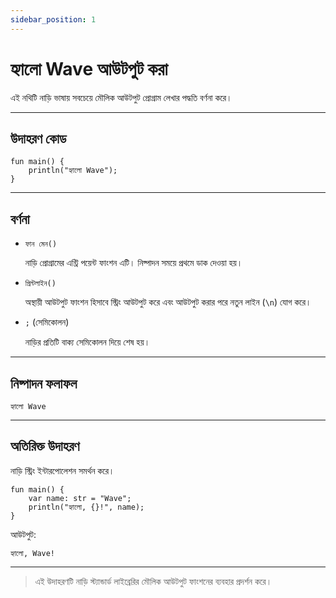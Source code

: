 ```yaml
---
sidebar_position: 1
---
```


# হ্যালো Wave আউটপুট করা

এই নথিটি নাড়ি ভাষায় সবচেয়ে মৌলিক আউটপুট প্রোগ্রাম লেখার পদ্ধতি বর্ণনা করে।

---

## উদাহরণ কোড

```wave
fun main() {
    println("হ্যালো Wave");
}
```

---

## বর্ণনা

- `ফান মেন()`

  নাড়ি প্রোগ্রামের এন্ট্রি পয়েন্ট ফাংশন এটি। নিষ্পাদন সময়ে প্রথমে ডাক দেওয়া হয়।

- `প্রিন্টলাইন()`

  অস্থায়ী আউটপুট ফাংশন হিসাবে স্ট্রিং আউটপুট করে এবং আউটপুট করার পরে নতুন লাইন (`\n`) যোগ করে।

- `;` (সেমিকোলন)

  নাড়ির প্রতিটি বাক্য সেমিকোলন দিয়ে শেষ হয়।

---

## নিষ্পাদন ফলাফল

```text
হ্যালো Wave
```

---

## অতিরিক্ত উদাহরণ

নাড়ি স্ট্রিং ইন্টারপোলেশন সমর্থন করে।

```wave
fun main() {
    var name: str = "Wave";
    println("হ্যালো, {}!", name);
}
```

আউটপুট:

```text
হ্যালো, Wave!
```

---

> এই উদাহরণটি নাড়ি স্ট্যান্ডার্ড লাইব্রেরির মৌলিক আউটপুট ফাংশনের ব্যবহার প্রদর্শন করে।
